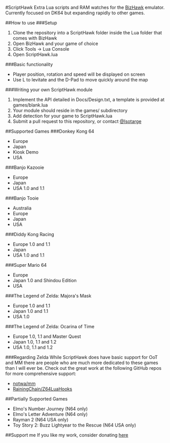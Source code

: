 #ScriptHawk
Extra Lua scripts and RAM watches for the [BizHawk](https://github.com/TASVideos/BizHawk) emulator. Currently focused on DK64 but expanding rapidly to other games.

##How to use
###Setup
1. Clone the repository into a ScriptHawk folder inside the Lua folder that comes with BizHawk
2. Open BizHawk and your game of choice
3. Click Tools -> Lua Console
4. Open ScriptHawk.lua

###Basic functionality
- Player position, rotation and speed will be displayed on screen
- Use L to levitate and the D-Pad to move quickly around the map

###Writing your own ScriptHawk module
1. Implement the API detailed in Docs/Design.txt, a template is provided at games/blank.lua
2. Your module should reside in the games/ subdirectory
3. Add detection for your game to ScriptHawk.lua
4. Submit a pull request to this repository, or contact [@Isotarge](https://twitter.com/Isotarge)

##Supported Games
###Donkey Kong 64
- Europe
- Japan
- Kiosk Demo
- USA

###Banjo Kazooie
- Europe
- Japan
- USA 1.0 and 1.1

###Banjo Tooie
- Australia
- Europe
- Japan
- USA

###Diddy Kong Racing
- Europe 1.0 and 1.1
- Japan
- USA 1.0 and 1.1

###Super Mario 64
- Europe
- Japan 1.0 and Shindou Edition
- USA

###The Legend of Zelda: Majora's Mask
- Europe 1.0 and 1.1
- Japan 1.0 and 1.1
- USA 1.0

###The Legend of Zelda: Ocarina of Time
- Europe 1.0, 1.1 and Master Quest
- Japan 1.0, 1.1 and 1.2
- USA 1.0, 1.1 and 1.2

###Regarding Zelda
While ScriptHawk does have basic support for OoT and MM there are people who are much more dedicated to these games than I will ever be. Check out the great work at the following GitHub repos for more comprehensive support:  
- [notwa/mm](https://github.com/notwa/mm/tree/master/Lua)  
- [RainingChain/Z64LuaHooks](https://github.com/RainingChain/Z64LuaHooks)  

##Partially Supported Games
- Elmo's Number Journey (N64 only)
- Elmo's Letter Adventure (N64 only)
- Rayman 2 (N64 USA only)
- Toy Story 2: Buzz Lightyear to the Rescue (N64 USA only)

##Support me
If you like my work, consider donating [here](https://streamtip.com/t/isotarge)